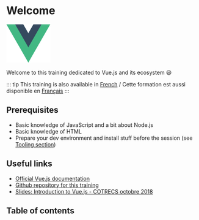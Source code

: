 # Welcome

<div class="center">
<img alt="Logo Vue.js" src="./assets/vue.svg" height="100" />

Welcome to this training dedicated to Vue.js and its ecosystem :smiley:

</div>

::: tip
This training is also available in [French](/fr/) / Cette formation est aussi disponible en [Français](/fr/)
:::

## Prerequisites

- Basic knowledge of JavaScript and a bit about Node.js
- Basic knowledge of HTML
- Prepare your dev environment and install stuff before the session (see [Tooling section](tooling))

## Useful links

- [Official Vue.js documentation](https://vuejs.org/v2/guide/)
- [Github repository for this training](https://github.com/worldline/vuejs-training)
- [Slides: Introduction to Vue.js - COTRECS octobre 2018](http://slides.com/sylvainpv/introduction-vuejs-10#/)

## Table of contents

<GlobalTableOfContents />